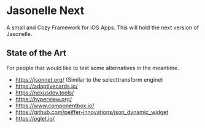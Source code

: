 # Jasonelle Next
A small and Cozy Framework for iOS Apps.
This will hold the next version of Jasonelle.

## State of the Art

For people that would like to test some alternatives in the meantime.

- https://jsonnet.org/ (Similar to the selecttransform engine)
- https://adaptivecards.io/
- https://nexusdev.tools/
- https://hyperview.org/
- https://www.componentbox.io/
- https://github.com/peiffer-innovations/json_dynamic_widget
- https://pglet.io/
